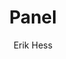 ---
title: 'Panel'
author: [Erik Hess]
categories: [ideas]
tags: [tiger, flying, gallery]
banner: panel.jpg
caption:  
type: image
---